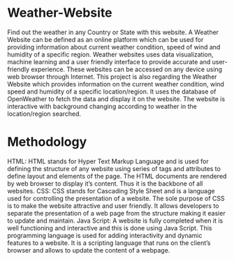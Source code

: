 # Weather-Website
Find out the weather in any Country or State with this website.
A Weather Website can be defined as an online platform which can be used for providing 
information about current weather condition, speed of wind and humidity of a specific region. 
Weather websites uses data visualization, machine learning and a user friendly interface to 
provide accurate and user-friendly experience. 
These websites can be accessed on any device using web browser through Internet. 
This project is also regarding the Weather Website which provides information on the current 
weather condition, wind speed and humidity of a specific location/region. It uses the database
of OpenWeather to fetch the data and display it on the website. The website is interactive with 
background changing according to weather in the location/region searched.

# Methodology
HTML: HTML stands for Hyper Text Markup Language and is used for defining the 
structure of any website using series of tags and attributes to define layout and elements of the 
page. The HTML documents are rendered by web browser to display it’s content. Thus it is the 
backbone of all websites.
CSS: CSS stands for Cascading Style Sheet and is a language used for controlling the 
presentation of a website. The sole purpose of CSS is to make the website attractive and user 
friendly. It allows developers to separate the presentation of a web page from the structure 
making it easier to update and maintain.
Java Script: A website is fully completed when it is well functioning and interactive and 
this is done using Java Script. This programming language is used for adding interactivity and 
dynamic features to a website. It is a scripting language that runs on the client’s browser and 
allows to update the content of a webpage.
